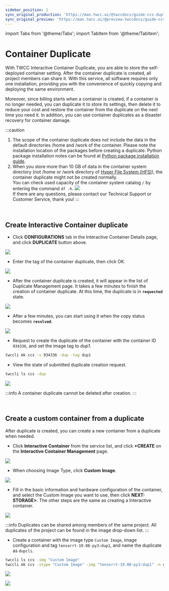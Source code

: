 ```yaml
---
sidebar_position: 1
sync_original_production: 'https://man.twcc.ai/@twccdocs/guide-ccs-duplicate-en' 
sync_original_preview: 'https://man.twcc.ai/@preview-twccdocs/guide-ccs-duplicate-en' 
---
```


import Tabs from '@theme/Tabs';
import TabItem from '@theme/TabItem';


# Container Duplicate

With TWCC Interactive Container Duplicate, you are able to store the self-deployed container setting. After the container duplicate is created, all project members can share it. With this service, all software requires only one installation, providing you with the convenience of quickly copying and deploying the same environment.

Moreover, since billing starts when a container is created, if a container is no longer needed, you can duplicate it to store its settings, then delete it to reduce your cost and restore the container from the duplicate on the next time you need it. In addition, you can use container duplicates as a disaster recovery for container damage.

:::caution
1. The scope of the container duplicate does not include the data in the default directories /home and /work of the container. Please note the installation location of the packages before creating a duplicate. Python package installation notes can be found at [<ins>Python package installation guide</ins>](https://man.twcc.vip/en/docs/ccs/tutorials/python-package-installation-guide).
2. When you store more than 10 GB of data in the container system directory (not /home or /work directory of [<ins>Hyper File System (HFS)</ins>](https://man.twcc.vip/en/docs/hfs/intro)), the container duplicate might not be created normally.<br/>
You can check used capacity of the container system catalog `/` by entering the command `df -h`.
![](https://cos.twcc.ai/SYS-MANUAL/uploads/upload_eeeecf274c536f0c7c8ce65c910ec9a5.png)<br/>
If there are any questions, please contact our Technical Support or Customer Service, thank you!
:::

<br/>


## Create Interactive Container duplicate

<Tabs>
<TabItem value="TWCC Portal" label="TWCC Portal">

* Click **CONFIGURATIONS** tab in the Interactive Container Details page, and click **DUPLICATE** button above.

![](https://cos.twcc.ai/SYS-MANUAL/uploads/upload_9ffc1c5c98c6699cba4035298982d1bf.png)

* Enter the tag of the container duplicate, then click OK.

![](https://cos.twcc.ai/SYS-MANUAL/uploads/upload_68385ca6ce0edbb15e95eca687d23386.png)

* After the container duplicate is created, it will appear in the list of Duplicate Management page. It takes a few minutes to finish the creation of container duplicate. At this time, the duplicate is in **`requested`** state.

![](https://cos.twcc.ai/SYS-MANUAL/uploads/upload_37224305b2932aa939c56b73f3916cc4.png)

* After a few minutes, you can start using it when the copy status becomes **`resolved`**.

![](https://cos.twcc.ai/SYS-MANUAL/uploads/upload_8b54cc67e44d7a70bc8362dbfd54ba5d.png)

</TabItem>
<TabItem value="TWCC CLI" label="TWCC CLI">

- Request to create the duplicate of the container with the container ID `934336`, and set the image tag to *dup1*.

```bash
twccli mk ccs -s 934336 -dup -tag dup1 
```

- View the state of submitted duplicate creation request.

```bash
twccli ls ccs -dup
```

![](https://cos.twcc.ai/SYS-MANUAL/uploads/upload_3b392366c438096c660347681dd81ca7.png)

</TabItem>
</Tabs>

:::info
A container duplicate cannot be deleted after creation.
:::

<br/>


## Create a custom container from a duplicate

After duplicate is created, you can create a new container from a duplicate when needed.

<Tabs>
<TabItem value="TWCC Portal" label="TWCC Portal">

* Click **Interactive Container** from the service list, and click **+CREATE** on the **Interactive Container Management** page.

![](https://cos.twcc.ai/SYS-MANUAL/uploads/upload_cfc90926e6b53aeb734b33330124c1ed.png)

* When choosing Image Type, click **Custom Image**.

![](https://cos.twcc.ai/SYS-MANUAL/uploads/upload_51b0dc0c9c2ce78b2188df05447e050f.png)

* Fill in the basic information and hardware configuration of the container, and select the Custom Image you want to use, then click **NEXT: STORAGE>**. The other steps are the same as creating a Interactive container.

![](https://cos.twcc.ai/SYS-MANUAL/uploads/upload_47b3a134896b78a44dbae3d878dff1c3.png)

:::info
Duplicates can be shared among members of the same project. All duplicates of the project can be found in the image drop-down list.
:::

</TabItem>
<TabItem value="TWCC CLI" label="TWCC CLI">

- Create a container with the image type `Custom Image`, image configuration and tag `tensorrt-19.08-py3:dup1`, and name the duplicate as `dupcli`.

```bash
twccli ls ccs -img "Custom Image"
twccli mk ccs -itype "Custom Image" -img "tensorrt-19.08-py3:dup1" -n dupcli
```

![](https://cos.twcc.ai/SYS-MANUAL/uploads/upload_3310c270ae57370c22704b470cccbe60.png)


![](https://cos.twcc.ai/SYS-MANUAL/uploads/upload_6b2071ecdbafd5db2f98fbbf11b3e2ea.png)

</TabItem>
</Tabs>